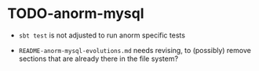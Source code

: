 # TODO-anorm-mysql

- `sbt test` is not adjusted to run anorm specific tests

- `README-anorm-mysql-evolutions.md` needs revising, to (possibly) remove sections that are already there in the file system?

